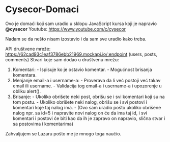 # Cysecor-Domaci

Ovo je domaći koji sam uradio u sklopu JavaScript kursa koji je napravio **@cysecor**
  Youtube: https://www.youtube.com/c/cysecor
  
Nadam se da nešto nisam izostavio i da sam sve uradio kako treba.

API društvene mreže: https://62cad93c1eaf3786ebb21969.mockapi.io/:endpoint (users, posts, comments)
Stvari koje sam dodao u društvenu mrežu:
  1. Komentari:
    - Ispisuje ko je ostavio komentar.
    - Mogućnost brisanja komentara.
  2. Menjanje email-a i username-a:
    - Proverava da li već postoji već takav email ili username. 
    - Validacija tog email-a i username-a i upozorenje u obliku alert().
  3. Brisanje:
    - Ukoliko obrišete neki post, obrišu se i svi komentari koji su na tom postu.
    - Ukoliko obrišete neki nalog, obrišu se i svi postovi i komentari koje taj nalog ima.
    - (Ovo sam uradio pošto ukoliko obrišene nalog npr. sa id=5 i napravite novi nalog on će da ima taj id, i svi komentari i postovi će biti kao da ih je zapravo on napravio, slična stvar i sa postovima i komentarima)

Zahvaljujem se Lazaru pošto me je mnogo toga naučio. 
